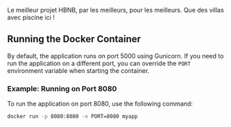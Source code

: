 Le meilleur projet HBNB, par les meilleurs, pour les meilleurs. Que des villas avec piscine ici !

## Running the Docker Container

By default, the application runs on port 5000 using Gunicorn. If you need to run the application on a different port, you can override the `PORT` environment variable when starting the container.

### Example: Running on Port 8080

To run the application on port 8080, use the following command:

```sh
docker run -p 8080:8080 -e PORT=8080 myapp


